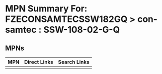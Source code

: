 



# MPN Summary For: FZECONSAMTECSSW182GQ > con-samtec : SSW-108-02-G-Q

## MPNs
  

|MPN|Direct Links|Search Links|
| :--- | :--- | :--- |
||||
